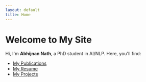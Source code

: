 ```yaml
---
layout: default
title: Home
---
```


# Welcome to My Site
Hi, I'm **Abhijnan Nath**, a PhD student in AI/NLP. Here, you'll find:
- [My Publications](publications.md)
- [My Resume](Nath_CV_Jan2025.pdf)
- [My Projects](projects.md)
